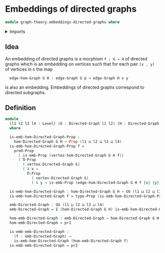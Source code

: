 # Embeddings of directed graphs

```agda
module graph-theory.embeddings-directed-graphs where
```

<details><summary>Imports</summary>

```agda
open import foundation.dependent-pair-types
open import foundation.embeddings
open import foundation.propositions
open import foundation.universe-levels

open import graph-theory.directed-graphs
open import graph-theory.morphisms-directed-graphs
```

</details>

## Idea

An embedding of directed graphs is a morphism `f : G → H` of directed graphs
which is an embedding on vertices such that for each pair `(x , y)` of vertices
in `G` the map

```text
  edge-hom-Graph G H : edge-Graph G p → edge-Graph H x y
```

is also an embedding. Embeddings of directed graphs correspond to directed
subgraphs.

## Definition

```agda
module _
  {l1 l2 l3 l4 : Level} (G : Directed-Graph l1 l2) (H : Directed-Graph l3 l4)
  where

  is-emb-hom-Directed-Graph-Prop :
    hom-Directed-Graph G H → Prop (l1 ⊔ l2 ⊔ l3 ⊔ l4)
  is-emb-hom-Directed-Graph-Prop f =
    prod-Prop
      ( is-emb-Prop (vertex-hom-Directed-Graph G H f))
      ( Π-Prop
        ( vertex-Directed-Graph G)
        ( λ x →
          Π-Prop
            ( vertex-Directed-Graph G)
            ( λ y → is-emb-Prop (edge-hom-Directed-Graph G H f {x} {y}))))

  is-emb-hom-Directed-Graph : hom-Directed-Graph G H → UU (l1 ⊔ l2 ⊔ l3 ⊔ l4)
  is-emb-hom-Directed-Graph f = type-Prop (is-emb-hom-Directed-Graph-Prop f)

  emb-Directed-Graph : UU (l1 ⊔ l2 ⊔ l3 ⊔ l4)
  emb-Directed-Graph = Σ (hom-Directed-Graph G H) is-emb-hom-Directed-Graph

  hom-emb-Directed-Graph : emb-Directed-Graph → hom-Directed-Graph G H
  hom-emb-Directed-Graph = pr1

  is-emb-emb-Directed-Graph :
    (f : emb-Directed-Graph) →
    is-emb-hom-Directed-Graph (hom-emb-Directed-Graph f)
  is-emb-emb-Directed-Graph = pr2
```
